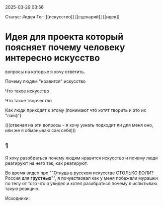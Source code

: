 2025-03-29 03:56 

Статус:
#идея 
Тег: [[искусство]] [[сценарий]] [[идея]]
# Идея для проекта который поясняет почему человеку интересно искусство

вопросы на которые я хочу ответить.

Почему людям "нравится" искусство

Что такое искусство

Что такое творчество 

Как люди приходят к этому (понимают что хотят творить и это их "лайф")

(((отвечая на эти вопросы - я хочу узнать подходит ли для меня оно, или же я обманываю сам себя)))


## 1
Я хочу разобраться почему людям нравится искусство и почему люди реагируют на него так, как реагируют. 

Во время видео про ""Откуда в русском искусстве СТОЛЬКО БОЛИ? Россия для **грустных**"", я почувствовал как у меня побежали мурашки по телу от того что я увидел и хотел разобраться почему я испытываю такую реакцию. 





Исходники:
